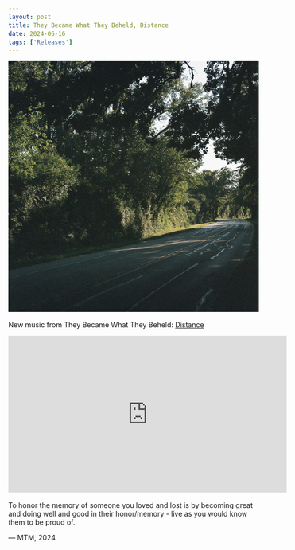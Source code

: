 ```yaml
---
layout: post
title: They Became What They Beheld, Distance
date: 2024-06-16
tags: ['Releases']
---
```

![Distance](/assets/images/distance.jpg)

New music from They Became What They Beheld: [Distance](https://theybecamewhattheybeheld.bandcamp.com/album/distance)<!--x-->

<iframe width="560" height="315" src="https://www.youtube.com/embed/LK9NpQ7QSoo?si=vnoM1S6xXbCTWX-Z" title="YouTube video player" frameborder="0" allow="accelerometer; autoplay; clipboard-write; encrypted-media; gyroscope; picture-in-picture; web-share" referrerpolicy="strict-origin-when-cross-origin" allowfullscreen></iframe>

To honor the memory of someone you loved and lost is by becoming great and doing well and good in their honor/memory - live as you would know them to be proud of.

— MTM, 2024
